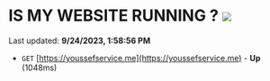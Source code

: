 # IS MY WEBSITE RUNNING ? [![](https://img.shields.io/static/v1?label=Sponsor&message=%E2%9D%A4&logo=GitHub&color=%23fe8e86)](https://github.com/sponsors/<username>)

Last updated: **9/24/2023, 1:58:56 PM**

- `GET` [https://youssefservice.me](https://youssefservice.me) - **Up** (1048ms)
